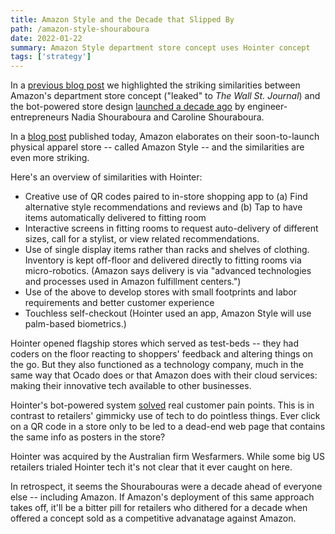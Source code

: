 ```yaml
---
title: Amazon Style and the Decade that Slipped By
path: /amazon-style-shouraboura
date: 2022-01-22
summary: Amazon Style department store concept uses Hointer concept
tags: ['strategy']
---
```


In a <a href="https://www.signalfox.org/amazon-department-stores/">previous blog post</a> we highlighted the striking similarities between Amazon's department store concept ("leaked" to <em>The Wall St. Journal</em>) and the bot-powered store design <a href="/amazon-department-stores">launched a decade ago</a> by engineer-entrepreneurs Nadia Shouraboura and Caroline Shouraboura.

In a <a href="https://www.aboutamazon.com/news/retail/amazon-reimagines-in-store-shopping-with-amazon-style" target="blank">blog post</a> published today, Amazon elaborates on their soon-to-launch physical apparel store -- called Amazon Style -- and the similarities are even more striking.

Here's an overview of similarities with Hointer:

* Creative use of QR codes paired to in-store shopping app to (a) Find alternative style recommendations and reviews and (b) Tap to have items automatically delivered to fitting room
* Interactive screens in fitting rooms to request auto-delivery of different sizes, call for a stylist, or view related recommendations.
* Use of single display items rather than racks and shelves of clothing. Inventory is kept off-floor and delivered directly to fitting rooms via micro-robotics. (Amazon says delivery is via "advanced technologies and processes used in Amazon fulfillment centers.")
* Use of the above to develop stores with small footprints and labor requirements and better customer experience
* Touchless self-checkout (Hointer used an app, Amazon Style will use palm-based biometrics.)

Hointer opened flagship stores which served as test-beds -- they had coders on the floor reacting to shoppers' feedback and altering things on the go. But they also functioned as a technology company, much in the same way that Ocado does or that Amazon does with their cloud services: making their innovative tech available to other businesses.

Hointer's bot-powered system <a href="https://hbr.org/2020/10/are-you-really-innovating-around-your-customers-needs" target="blank">solved</a> real customer pain points. This is in contrast to retailers' gimmicky use of tech to do pointless things. Ever click on a QR code in a store only to be led to a dead-end web page that contains the same info as posters in the store? 

Hointer was acquired by the Australian firm Wesfarmers. While some big US retailers trialed Hointer tech it's not clear that it ever caught on here. 

In retrospect, it seems the Shourabouras were a decade ahead of everyone else -- including Amazon. If Amazon's deployment of this same approach takes off, it'll be a bitter pill for retailers who dithered for a decade when offered a concept sold as a competitive advanatage against Amazon. 
